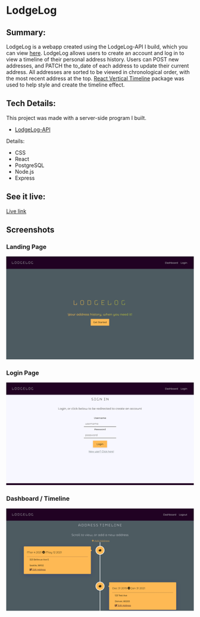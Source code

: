 # LodgeLog

## Summary:

LodgeLog is a webapp created using the LodgeLog-API I build, which you can view [here](https://github.com/tatia-burdett/lodgelog-api). LodgeLog allows users to create an account and log in to view a timeline of their personal address history. Users can POST new addresses, and PATCH the to_date of each address to update their current address. All addresses are sorted to be viewed in chronological order, with the most recent address at the top. [React Vertical Timeline](https://stephane-monnot.github.io/react-vertical-timeline/#/) package was used to help style and create the timeline effect. 

## Tech Details:

This project was made with a server-side program I built.
* [LodgeLog-API](https://github.com/tatia-burdett/lodgelog-api)

Details:
* CSS
* React
* PostgreSQL
* Node.js
* Express

## See it live:

[Live link](https://lodgelog-app-tatia-burdett.vercel.app/)

## Screenshots

### Landing Page
![Landing Page Header](src/screenshots/landing-page.png)

### Login Page
![View Posts](src/screenshots/login.png)

### Dashboard / Timeline
![View Single Post](src/screenshots/timeline.png)